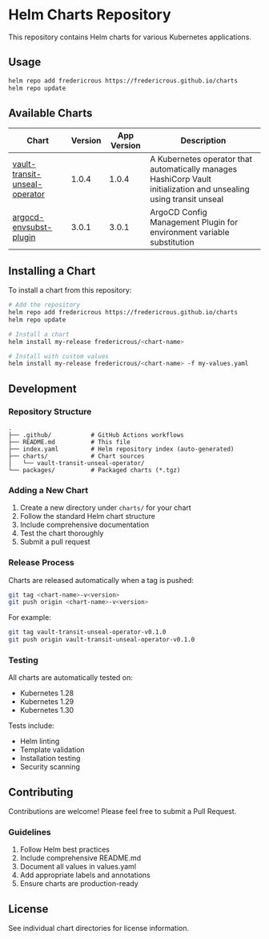 # Helm Charts Repository

This repository contains Helm charts for various Kubernetes applications.

## Usage

```bash
helm repo add fredericrous https://fredericrous.github.io/charts
helm repo update
```

## Available Charts

| Chart | Version | App Version | Description |
|-------|---------|-------------|-------------|
| [vault-transit-unseal-operator](charts/vault-transit-unseal-operator/) | 1.0.4 | 1.0.4 | A Kubernetes operator that automatically manages HashiCorp Vault initialization and unsealing using transit unseal |
| [argocd-envsubst-plugin](charts/argocd-envsubst-plugin/) | 3.0.1 | 3.0.1 | ArgoCD Config Management Plugin for environment variable substitution |

## Installing a Chart

To install a chart from this repository:

```bash
# Add the repository
helm repo add fredericrous https://fredericrous.github.io/charts
helm repo update

# Install a chart
helm install my-release fredericrous/<chart-name>

# Install with custom values
helm install my-release fredericrous/<chart-name> -f my-values.yaml
```

## Development

### Repository Structure

```
.
├── .github/           # GitHub Actions workflows
├── README.md          # This file
├── index.yaml         # Helm repository index (auto-generated)
├── charts/            # Chart sources
│   └── vault-transit-unseal-operator/
└── packages/          # Packaged charts (*.tgz)
```

### Adding a New Chart

1. Create a new directory under `charts/` for your chart
2. Follow the standard Helm chart structure
3. Include comprehensive documentation
4. Test the chart thoroughly
5. Submit a pull request

### Release Process

Charts are released automatically when a tag is pushed:

```bash
git tag <chart-name>-v<version>
git push origin <chart-name>-v<version>
```

For example:
```bash
git tag vault-transit-unseal-operator-v0.1.0
git push origin vault-transit-unseal-operator-v0.1.0
```

### Testing

All charts are automatically tested on:
- Kubernetes 1.28
- Kubernetes 1.29  
- Kubernetes 1.30

Tests include:
- Helm linting
- Template validation
- Installation testing
- Security scanning

## Contributing

Contributions are welcome! Please feel free to submit a Pull Request.

### Guidelines

1. Follow Helm best practices
2. Include comprehensive README.md
3. Document all values in values.yaml
4. Add appropriate labels and annotations
5. Ensure charts are production-ready

## License

See individual chart directories for license information.
